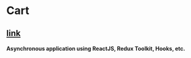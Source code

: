 # Cart 
##  [link](https://unique-salamander-a950a4.netlify.app)

#### Asynchronous application using ReactJS, Redux Toolkit, Hooks, etc.

